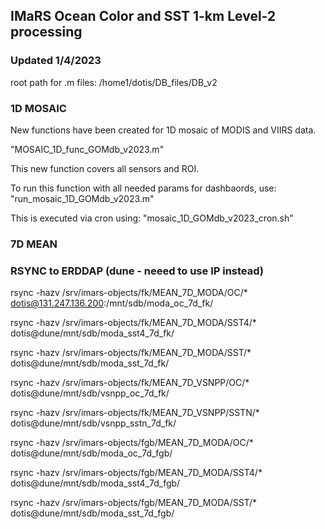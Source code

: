 ## IMaRS Ocean Color and SST 1-km Level-2 processing 
### Updated 1/4/2023

root path for .m files: /home1/dotis/DB_files/DB_v2

### 1D MOSAIC

New functions have been created for 1D mosaic of MODIS and VIIRS data.

"MOSAIC_1D_func_GOMdb_v2023.m"

This new function covers all sensors and ROI.

To run this function with all needed params for dashbaords, use: "run_mosaic_1D_GOMdb_v2023.m"

This is executed via cron using: "mosaic_1D_GOMdb_v2023_cron.sh"



### 7D MEAN



### RSYNC to ERDDAP (dune - neeed to use IP instead)
rsync -hazv /srv/imars-objects/fk/MEAN_7D_MODA/OC/* dotis@131.247.136.200:/mnt/sdb/moda_oc_7d_fk/

rsync -hazv /srv/imars-objects/fk/MEAN_7D_MODA/SST4/* dotis@dune/mnt/sdb/moda_sst4_7d_fk/

rsync -hazv /srv/imars-objects/fk/MEAN_7D_MODA/SST/* dotis@dune/mnt/sdb/moda_sst_7d_fk/

rsync -hazv /srv/imars-objects/fk/MEAN_7D_VSNPP/OC/* dotis@dune/mnt/sdb/vsnpp_oc_7d_fk/

rsync -hazv /srv/imars-objects/fk/MEAN_7D_VSNPP/SSTN/* dotis@dune/mnt/sdb/vsnpp_sstn_7d_fk/

rsync -hazv /srv/imars-objects/fgb/MEAN_7D_MODA/OC/* dotis@dune/mnt/sdb/moda_oc_7d_fgb/

rsync -hazv /srv/imars-objects/fgb/MEAN_7D_MODA/SST4/* dotis@dune/mnt/sdb/moda_sst4_7d_fgb/

rsync -hazv /srv/imars-objects/fgb/MEAN_7D_MODA/SST/* dotis@dune/mnt/sdb/moda_sst_7d_fgb/
